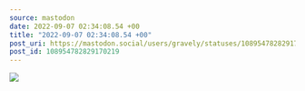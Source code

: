 ```yaml
---
source: mastodon
date: 2022-09-07 02:34:08.54 +00
title: "2022-09-07 02:34:08.54 +00"
post_uri: https://mastodon.social/users/gravely/statuses/108954782829170219
post_id: 108954782829170219
---
```




![](/images/108954782714213927.jpg)

